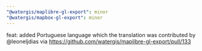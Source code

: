 ```yaml
---
"@watergis/maplibre-gl-export": minor
"@watergis/mapbox-gl-export": minor
---
```


feat: added Portuguese language which the translation was contributed by @leoneljdias via https://github.com/watergis/maplibre-gl-export/pull/133
